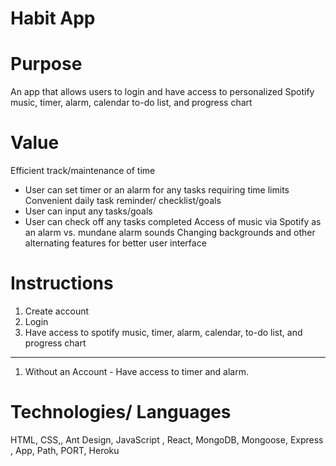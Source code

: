 # Habit App

# Purpose
An app that allows users to login and have access to personalized Spotify music, timer, alarm, calendar to-do list, and progress chart

# Value
Efficient track/maintenance of time
- User can set timer or an alarm for any tasks requiring time limits
Convenient daily task reminder/ checklist/goals
- User can input any tasks/goals
- User can check off any tasks completed
Access of music via Spotify as an alarm vs. mundane alarm sounds
Changing backgrounds and other alternating features for better user interface


# Instructions
1. Create account
2. Login
3. Have access to spotify music, timer, alarm, calendar, to-do list, and progress chart

---------------------------------------------------------------------------------------------------

1. Without an Account - Have access to timer and alarm.

# Technologies/ Languages
HTML, CSS,, Ant Design,  JavaScript , React, MongoDB, Mongoose,  Express , App, Path, PORT, Heroku